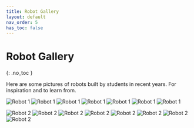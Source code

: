 ```yaml
---
title: Robot Gallery
layout: default
nav_order: 5
has_toc: false
---
```


# Robot Gallery
{: .no_toc }

Here are some pictures of robots built by students in recent years. For inspiration and to learn from.

![Robot 1](../assets/images/robot_gallery/P9046048.JPG)
![Robot 1](../assets/images/robot_gallery/P9046052.JPG)
![Robot 1](../assets/images/robot_gallery/P9046054.JPG)
![Robot 1](../assets/images/robot_gallery/P9046055.JPG)
![Robot 1](../assets/images/robot_gallery/P9046060.JPG)
![Robot 1](../assets/images/robot_gallery/P9046062.JPG)
![Robot 1](../assets/images/robot_gallery/P9046067.JPG)

![Robot 2](../assets/images/robot_gallery/P9046068.JPG)
![Robot 2](../assets/images/robot_gallery/P9046072.JPG)
![Robot 2](../assets/images/robot_gallery/P9046073.JPG)
![Robot 2](../assets/images/robot_gallery/P9046074.JPG)
![Robot 2](../assets/images/robot_gallery/P9046075.JPG)
![Robot 2](../assets/images/robot_gallery/P9046077.JPG)
![Robot 2](../assets/images/robot_gallery/P9046080.JPG)
![Robot 2](../assets/images/robot_gallery/P9046083.JPG)

